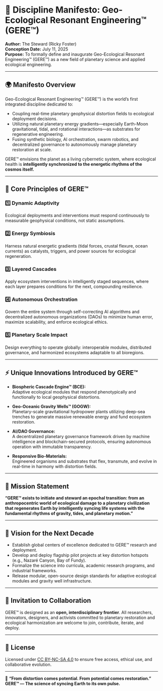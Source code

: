 # 📜 Discipline Manifesto: Geo-Ecological Resonant Engineering™ (GERE™)

**Author:** The Steward (Ricky Foster)  
**Conception Date:** July 11, 2025  
**Purpose:** To formally define and inaugurate Geo-Ecological Resonant Engineering™ (GERE™) as a new field of planetary science and applied ecological engineering.

---

## 🌍 Manifesto Overview

Geo-Ecological Resonant Engineering™ (GERE™) is the world’s first integrated discipline dedicated to:
- Coupling real-time planetary geophysical distortion fields to ecological deployment decisions.
- Utilizing natural planetary energy gradients—especially Earth-Moon gravitational, tidal, and rotational interactions—as substrates for regenerative engineering.
- Fusing synthetic biology, AI orchestration, swarm robotics, and decentralized governance to autonomously manage planetary restoration at scale.

GERE™ envisions the planet as a living cybernetic system, where ecological health is **intelligently synchronized to the energetic rhythms of the cosmos itself.**

---

## 🌌 Core Principles of GERE™

### 1️⃣ Dynamic Adaptivity
Ecological deployments and interventions must respond continuously to measurable geophysical conditions, not static assumptions.

### 2️⃣ Energy Symbiosis
Harness natural energetic gradients (tidal forces, crustal flexure, ocean currents) as catalysts, triggers, and power sources for ecological regeneration.

### 3️⃣ Layered Cascades
Apply ecosystem interventions in intelligently staged sequences, where each layer prepares conditions for the next, compounding resilience.

### 4️⃣ Autonomous Orchestration
Govern the entire system through self-correcting AI algorithms and decentralized autonomous organizations (DAOs) to minimize human error, maximize scalability, and enforce ecological ethics.

### 5️⃣ Planetary Scale Impact
Design everything to operate globally: interoperable modules, distributed governance, and harmonized ecosystems adaptable to all bioregions.

---

## ⚡ Unique Innovations Introduced by GERE™

- **Biospheric Cascade Engine™ (BCE):**  
  Adaptive ecological modules that respond phenotypically and functionally to local geophysical distortions.

- **Geo-Oceanic Gravity Wells™ (GOGW):**  
  Planetary-scale gravitational hydropower plants utilizing deep-sea trenches to generate massive renewable energy and fund ecosystem restoration.

- **AI/DAO Governance:**  
  A decentralized planetary governance framework driven by machine intelligence and blockchain-secured protocols, ensuring autonomous operation with immutable transparency.

- **Responsive Bio-Materials:**  
  Engineered organisms and substrates that flex, transmute, and evolve in real-time in harmony with distortion fields.

---

## 🎯 Mission Statement

**“GERE™ exists to initiate and steward an epochal transition: from an anthropocentric world of ecological damage to a planetary civilization that regenerates Earth by intelligently syncing life systems with the fundamental rhythms of gravity, tides, and planetary motion.”**

---

## 🔭 Vision for the Next Decade

- Establish global centers of excellence dedicated to GERE™ research and deployment.
- Develop and deploy flagship pilot projects at key distortion hotspots (e.g., Nazaré Canyon, Bay of Fundy).
- Formalize the science into curricula, academic research programs, and industrial frameworks.
- Release modular, open-source design standards for adaptive ecological modules and gravity well infrastructure.

---

## 📡 Invitation to Collaboration

GERE™ is designed as an **open, interdisciplinary frontier**. All researchers, innovators, designers, and activists committed to planetary restoration and ecological harmonization are welcome to join, contribute, iterate, and deploy.

---

## 📜 License

Licensed under [CC BY-NC-SA 4.0](https://creativecommons.org/licenses/by-nc-sa/4.0/) to ensure free access, ethical use, and collaborative evolution.

---

🌱 **“From distortion comes potential. From potential comes restoration.”**  
**GERE™ — The science of syncing Earth to its own pulse.**
